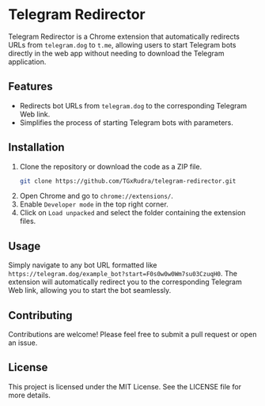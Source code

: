 # Telegram Redirector

Telegram Redirector is a Chrome extension that automatically redirects URLs from `telegram.dog` to `t.me`, allowing users to start Telegram bots directly in the web app without needing to download the Telegram application.

## Features

- Redirects bot URLs from `telegram.dog` to the corresponding Telegram Web link.
- Simplifies the process of starting Telegram bots with parameters.

## Installation

1. Clone the repository or download the code as a ZIP file.
   ```bash
   git clone https://github.com/TGxRudra/telegram-redirector.git
2. Open Chrome and go to `chrome://extensions/`.
3. Enable `Developer mode` in the top right corner.
4. Click on `Load unpacked` and select the folder containing the extension files.

## Usage

Simply navigate to any bot URL formatted like `https://telegram.dog/example_bot?start=F0s0w0w0Wm7su03CzuqH0`. The extension will automatically redirect you to the corresponding Telegram Web link, allowing you to start the bot seamlessly.

## Contributing

Contributions are welcome! Please feel free to submit a pull request or open an issue.

## License

This project is licensed under the MIT License. See the LICENSE file for more details.
